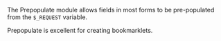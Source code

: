 The Prepopulate module allows fields in most forms to be pre-populated from the `$_REQUEST` variable.

Prepopulate is excellent for creating bookmarklets.